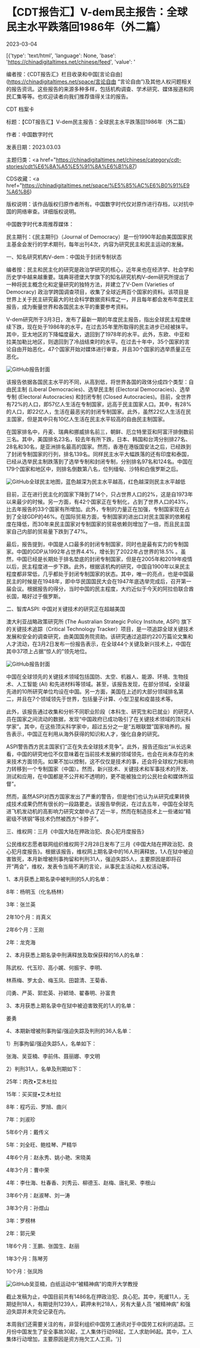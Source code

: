 # 【CDT报告汇】V-dem民主报告：全球民主水平跌落回1986年（外二篇）

2023-03-04

[{'type': 'text/html', 'language': None, 'base': 'https://chinadigitaltimes.net/chinese/feed', 'value': '















编者按：《CDT报告汇》栏目收录和中国[言论自由](https://chinadigitaltimes.net/space/言论自由 &#8220;言论自由&#8221;)及其他人权问题相关的报告资讯。这些报告的来源多种多样，包括机构调查、学术研究、媒体报道和网民汇集等等。也欢迎读者向我们推荐值得关注的报告。





CDT 档案卡

标题：【CDT报告汇】V-dem民主报告：全球民主水平跌落回1986年（外二篇）



作者：中国数字时代

发表日期：2023.03.03

主题归类：<a href="https://chinadigitaltimes.net/chinese/category/cdt-stories/cdt%E6%8A%A5%E5%91%8A%E6%B1%87)

CDS收藏：<a href="https://chinadigitaltimes.net/space/%E5%85%AC%E6%B0%91%E9%A6%86)

版权说明：该作品版权归原作者所有。中国数字时代仅对原作进行存档，以对抗中国的网络审查。详细版权说明。





中国数字时代本周推荐媒体：



民主期刊：《民主期刊》（Journal of Democracy）是一份1990年起由美国国家民主基金会发行的学术期刊，每年出刊4次，内容为研究民主和民主运动的发展。



一、知名研究机构V-dem：中国处于封闭专制状态



编者按：民主和民主化的研究是政治学研究的核心，近年来也在经济学、社会学和历史学中越来越重要。瑞典哥德堡大学旗下的知名研究机构V-dem研究所提出了一种将民主概念化和定量研究的独特方法，并建立了V-Dem (Varieties of Democracy) 政治学跨国调查项目，收集了全球近两百个国家的资料。该项目是世界上关于民主研究最大的社会科学数据资料库之一，并且每年都会发布年度民主报告，成为衡量世界和各国民主水平的重要参考资料。



V-dem研究所于3月3日，发布了最新一期的年度民主报告，指出全球民主程度继续下跌，现在处于1986年的水平，在过去35年里所取得的民主进步已经被抹平。其中，亚太地区的下降幅度最大，退回到了1978年的水平。此外，东欧、中亚和拉美加勒比地区，则退回到了冷战结束时的水平。在过去十年中，35个国家的言论自由开始恶化，47个国家开始对媒体进行审查，并且30个国家的选举质量正在恶化。

![GitHub](https://chinadigitaltimes.net/chinese/files/2023/03/民主报告2023.jpg)报告封面

该报告依据各国民主水平的不同，从高到低，将世界各国的政体分成四个类型：自由民主制 (Liberal Democracies)、选举民主制 (Electoral Democracies)、选举专制 (Electoral Autocracies) 和封闭专制 (Closed Autocracies)。目前，全世界有72%的人口，即57亿人生活在专制国家，远高于民主国家人口。其中，有28%的人口，即22亿人，生活在最恶劣的封闭专制国家。此外，虽然22亿人生活在民主国家，但是其中只有10亿人生活在民主水平较高的自由民主制国家。

在国家排名中，丹麦、瑞典和挪威排名前三，朝鲜、厄立特里亚和阿富汗排倒数前三名。其中，美国排名23名，较去年有所下跌，日本、韩国和台湾分别排27名、28名和30名，是亚洲排名最高的国家。然而，香港在港版国安法之后，已经跌到了封闭专制国家的行列，排名139名。同样民主水平大幅跌落的还有印度和泰国，已经从选举民主制跌落到了选举专制和封闭专制，分别排名97名和124名。中国在179个国家和地区中，则排名倒数第八名，位列缅甸、沙特和白俄罗斯之后。

![GitHub](https://chinadigitaltimes.net/chinese/files/2023/03/V-dem_democracyreport2023_lowres.jpg)全球民主地图，蓝色越深为民主水平越高，红色越深则民主水平越低

目前，正在进行民主化的国家下降到了14个，只占世界人口的2%，这是自1973年以来最少的时候。另一方面，有42个国家正在专制化，占到了世界人口的43%，比去年报告的33个国家有所增加。此外，专制的力量正在加强，专制国家现在占到了全球GDP的46%。在国际贸易方面，专制国家的进出口对民主国家的依赖程度在降低，而30年来民主国家对专制国家的贸易依赖则增加了一倍，而且民主国家自己内部的贸易量下跌到了47%。

最后，报告提到，中国是人口最多的封闭专制国家，同时也是最有实力的专制国家。中国的GDP从1992年占世界4.4%，增长到了2022年占世界的18.5% 。虽然，中国已经是长期处于排名垫底的封闭专制国家，但是在2005年和2019年疫情以后，民主程度进一步下跌。此外，根据该机构的研究，中国自1900年以来民主程度都非常低，几乎都处于封闭专制国家的状态。其中，唯一的亮点，也是中国最民主的时候是在1948年，即中华民国国民大会在1947年底选举完成后，召开第一届会议。根据报告的得分，当时中国的民主程度，大约近似于今天的阿拉伯联合酋长国，略好过于俄罗斯。

二、智库ASPI: 中国对关键技术的研究正在超越美国

澳大利亚战略政策研究所 (The Australian Strategic Policy Institute, ASPI) 旗下的关键技术追踪（Critical Technology Tracker）项目，是一项追踪全球关键技术发展和安全的调查研究，由美国国务院资助。该研究通过追踪约220万篇论文集和人才流动，在3月2日发布一份报告表示，在全球44个关键及新兴技术上，中国在其中37项上占据“惊人的”领先地位。

![GitHub](https://chinadigitaltimes.net/chinese/files/2023/03/ASPIs-Critical-Technology-Tracker_0.jpg)报告封面

中国在全球领先的关键技术领域包括国防、太空、机器人、能源、环境、生物技术、人工智能 (AI) 和先进材料等领域。甚至，该报告发现，在部分领域，全球最先进的10所研究单位均设在中国。另一方面，美国在上述的大部分领域排名第二，并且在7个领域领先于世界，包括量子计算、小型卫星和疫苗技术等。

此外，该报告通过收集和分析不同职业阶段（本科生、研究生和已就业）的研究人员在国家之间流动的数据，发现“中国政府已成功吸引了在关键技术领域的顶尖科学家”。其中，在这些顶尖科学家中，超过五分之一是“五眼联盟”国家培养的。报告表示，中国正在利用从海外获得的知识和人才，强化自身的研究。

ASPI警告西方民主国家们“正在失去全球技术竞争”。此外，报告还指出“从长远来看，中国的研究地位不仅意味着在当前技术发展的领域领先，也会在尚未存在的未来技术方面领先。如果不加以控制，这不仅仅是技术的事，还会将全球权力和影响力转移到一个专制国家（中国）。然而，新兴技术、关键技术和军事技术的开发、测试和应用，在中国都是不公开和不透明的，更不能被独立的公民社会和媒体所监督”。

然而，虽然ASPI对西方国家发出了严重的警告，但是他们也认为从研究成果转换成技术成果仍然有很长的一段路要走。该报告举例说，在过去五年，中国在全球先进飞机发动机的高影响力研究文献中占了近一半，然而在制造技术上一些诸如“精密级不锈钢”等技术仍然被西方“卡脖子”。

三、维权网：三月《中国大陆在押政治犯、良心犯月度报告》

公民维权志愿者联网组织维权网于2月28日发布了三月《中国大陆在押政治犯、良心犯月度报告》。根据该报告，维权网上期名录中的16人刑满释放，1人在狱中被迫害致死，本月新增被刑事拘留和判刑31人，强迫失踪5人，主要原因是即将召开“两会”，维权，发表令当局不满的言论，从事民主活动和人权活动等。

1、本月获悉上期名录中被判刑的5人的名单：



8年：杨明玉（化名杨林）

3年：张兰英

2年10个月：肖真义

2年6个月：王刚

2年：龙克海



2、本月获悉上期名录中刑满释放及取保获释的16人的名单：



陈武权、代玉珍、高小娓、何振宇、李明、

林燕梅、罗太会、梅玉凤、田碧清、王菊香、

闫勇、严英、郭宏英、孙颖琦、翟春明、孙富贵



3、本月获悉上期名录中在狱中被迫害致死的1人的名单：



姜勇



4、本期新增被刑事拘留/强迫失踪及判刑的36人名单：



1）刑事拘留/强迫失踪5人，名单如下：

张海、吴亚楠、李前伟、聂丽娜、李文明

2）判刑31人，名单及刑期如下：

25年：肉孜•艾木杜拉

15年：买买提•艾木杜拉

8年：程巧云、罗旭、曲兴

7年：刘淑珍

5年6个月：戴传义

5年：刘全旺、鲍桂琴、严精华

4年6个月：赵永秀、姚小艳、宋晓美

4年3个月：曹中荣

4年：李仕海、杜春香、刘秀云、柳德玉、赵梅、唐礼荣、李根山

3年6个月：赵淑琴、刘一涛

3年3个月：孙煜山

3年：罗榜林

2年：郭元荣

1年6个月：王鹏、张国生、赵丽

1年3个月：陈琴芳

10个月：张凤玲



![GitHub](https://chinadigitaltimes.net/chinese/files/2023/03/吴亚楠.jpg)吴亚楠，白纸运动中“被精神病”的南开大学教授

截止发稿为止，中国目前共有1486名在押政治犯、良心犯。其中，死缓11人，无期徒刑18人，有期徒刑1239人，羁押未判218人，另有大量人员 “被精神病” 和强迫失踪并未完全记录在内。

本周我们还需要关注的有，非营利组织中国劳工通讯对于中国劳工权利的追踪。三月份中国发生了安全事故30起，工人集体行动98起，工人求助96起。其中，工人集体行动增加，主要原因是资方拖欠工人工资。'}]